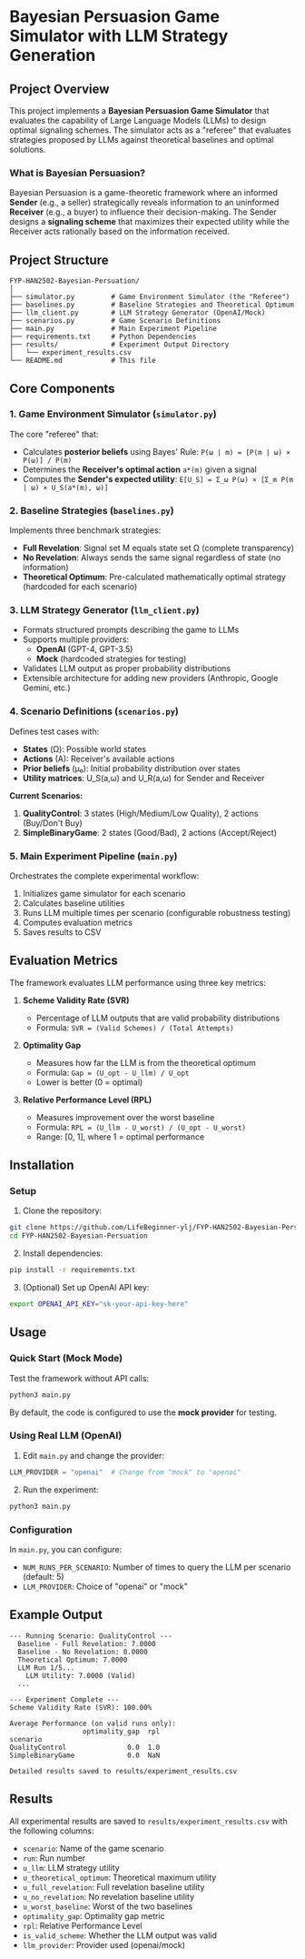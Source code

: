 # Bayesian Persuasion Game Simulator with LLM Strategy Generation

## Project Overview

This project implements a **Bayesian Persuasion Game Simulator** that evaluates the capability of Large Language Models (LLMs) to design optimal signaling schemes. The simulator acts as a "referee" that evaluates strategies proposed by LLMs against theoretical baselines and optimal solutions.

### What is Bayesian Persuasion?

Bayesian Persuasion is a game-theoretic framework where an informed **Sender** (e.g., a seller) strategically reveals information to an uninformed **Receiver** (e.g., a buyer) to influence their decision-making. The Sender designs a **signaling scheme** that maximizes their expected utility while the Receiver acts rationally based on the information received.

## Project Structure

```
FYP-HAN2502-Bayesian-Persuation/
│
├── simulator.py         # Game Environment Simulator (the "Referee")
├── baselines.py         # Baseline Strategies and Theoretical Optimum
├── llm_client.py        # LLM Strategy Generator (OpenAI/Mock)
├── scenarios.py         # Game Scenario Definitions
├── main.py              # Main Experiment Pipeline
├── requirements.txt     # Python Dependencies
├── results/             # Experiment Output Directory
│   └── experiment_results.csv
└── README.md            # This file
```

## Core Components

### 1. Game Environment Simulator (`simulator.py`)

The core "referee" that:
- Calculates **posterior beliefs** using Bayes' Rule: `P(ω | m) = [P(m | ω) × P(ω)] / P(m)`
- Determines the **Receiver's optimal action** `a*(m)` given a signal
- Computes the **Sender's expected utility**: `E[U_S] = Σ_ω P(ω) × [Σ_m P(m | ω) × U_S(a*(m), ω)]`

### 2. Baseline Strategies (`baselines.py`)

Implements three benchmark strategies:
- **Full Revelation**: Signal set M equals state set Ω (complete transparency)
- **No Revelation**: Always sends the same signal regardless of state (no information)
- **Theoretical Optimum**: Pre-calculated mathematically optimal strategy (hardcoded for each scenario)

### 3. LLM Strategy Generator (`llm_client.py`)

- Formats structured prompts describing the game to LLMs
- Supports multiple providers:
  - **OpenAI** (GPT-4, GPT-3.5)
  - **Mock** (hardcoded strategies for testing)
- Validates LLM output as proper probability distributions
- Extensible architecture for adding new providers (Anthropic, Google Gemini, etc.)

### 4. Scenario Definitions (`scenarios.py`)

Defines test cases with:
- **States** (Ω): Possible world states
- **Actions** (A): Receiver's available actions
- **Prior beliefs** (μ₀): Initial probability distribution over states
- **Utility matrices**: U_S(a,ω) and U_R(a,ω) for Sender and Receiver

**Current Scenarios:**
1. **QualityControl**: 3 states (High/Medium/Low Quality), 2 actions (Buy/Don't Buy)
2. **SimpleBinaryGame**: 2 states (Good/Bad), 2 actions (Accept/Reject)

### 5. Main Experiment Pipeline (`main.py`)

Orchestrates the complete experimental workflow:
1. Initializes game simulator for each scenario
2. Calculates baseline utilities
3. Runs LLM multiple times per scenario (configurable robustness testing)
4. Computes evaluation metrics
5. Saves results to CSV

## Evaluation Metrics

The framework evaluates LLM performance using three key metrics:

1. **Scheme Validity Rate (SVR)**
   - Percentage of LLM outputs that are valid probability distributions
   - Formula: `SVR = (Valid Schemes) / (Total Attempts)`

2. **Optimality Gap**
   - Measures how far the LLM is from the theoretical optimum
   - Formula: `Gap = (U_opt - U_llm) / U_opt`
   - Lower is better (0 = optimal)

3. **Relative Performance Level (RPL)**
   - Measures improvement over the worst baseline
   - Formula: `RPL = (U_llm - U_worst) / (U_opt - U_worst)`
   - Range: [0, 1], where 1 = optimal performance

## Installation

### Setup

1. Clone the repository:
```bash
git clone https://github.com/LifeBeginner-ylj/FYP-HAN2502-Bayesian-Persuation.git
cd FYP-HAN2502-Bayesian-Persuation
```

2. Install dependencies:
```bash
pip install -r requirements.txt
```

3. (Optional) Set up OpenAI API key:
```bash
export OPENAI_API_KEY="sk-your-api-key-here"
```

## Usage

### Quick Start (Mock Mode)

Test the framework without API calls:

```bash
python3 main.py
```

By default, the code is configured to use the **mock provider** for testing.

### Using Real LLM (OpenAI)

1. Edit `main.py` and change the provider:
```python
LLM_PROVIDER = "openai"  # Change from "mock" to "openai"
```

2. Run the experiment:
```bash
python3 main.py
```

### Configuration

In `main.py`, you can configure:
- `NUM_RUNS_PER_SCENARIO`: Number of times to query the LLM per scenario (default: 5)
- `LLM_PROVIDER`: Choice of "openai" or "mock"

## Example Output

```
--- Running Scenario: QualityControl ---
  Baseline - Full Revelation: 7.0000
  Baseline - No Revelation: 0.0000
  Theoretical Optimum: 7.0000
  LLM Run 1/5...
    LLM Utility: 7.0000 (Valid)
  ...

--- Experiment Complete ---
Scheme Validity Rate (SVR): 100.00%

Average Performance (on valid runs only):
                  optimality_gap  rpl
scenario                             
QualityControl               0.0  1.0
SimpleBinaryGame             0.0  NaN

Detailed results saved to results/experiment_results.csv
```

## Results

All experimental results are saved to `results/experiment_results.csv` with the following columns:
- `scenario`: Name of the game scenario
- `run`: Run number
- `u_llm`: LLM strategy utility
- `u_theoretical_optimum`: Theoretical maximum utility
- `u_full_revelation`: Full revelation baseline utility
- `u_no_revelation`: No revelation baseline utility
- `u_worst_baseline`: Worst of the two baselines
- `optimality_gap`: Optimality gap metric
- `rpl`: Relative Performance Level
- `is_valid_scheme`: Whether the LLM output was valid
- `llm_provider`: Provider used (openai/mock)
